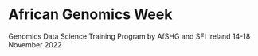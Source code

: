 # African Genomics Week
Genomics Data Science Training Program by AfSHG and SFI Ireland 14-18 November 2022
